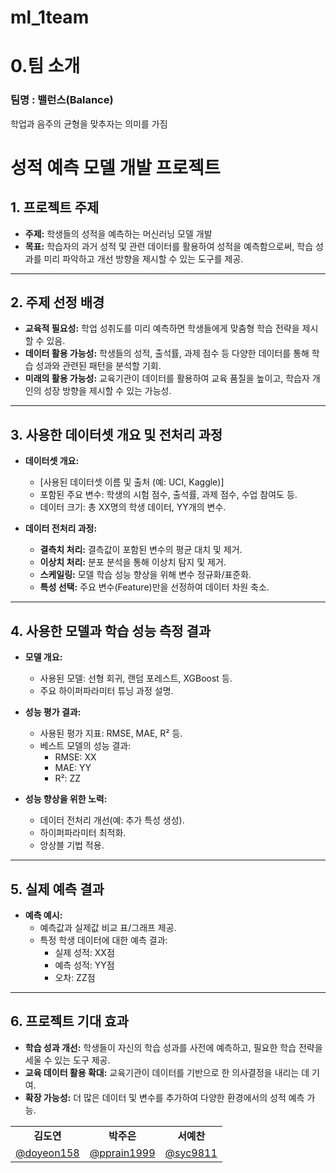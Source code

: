 # ml_1team
# 0.팀 소개

### 팀명 : 밸런스(Balance)

학업과 음주의 균형을 맞추자는 의미를 가짐

<table align=center>
<tbody>
<tr>
<td align=center><b>김도연</b></td>
<td align=center><b>박주은</b></td>
<td align=center><b>서예찬</b></td>

</tr>

<tr>
<td><a href="https://github.com/youngseo98"><div align=center>@doyeon158</div></a></td>
<td><a href="https://github.com/yujitaeng"><div align=center>@pprain1999</div></a></td>

<td><a href="https://github.com/Hack012"><div align=center>@syc9811</div></a></td>


# 성적 예측 모델 개발 프로젝트

## 1. 프로젝트 주제
- **주제:** 학생들의 성적을 예측하는 머신러닝 모델 개발
- **목표:** 학습자의 과거 성적 및 관련 데이터를 활용하여 성적을 예측함으로써, 학습 성과를 미리 파악하고 개선 방향을 제시할 수 있는 도구를 제공.

---

## 2. 주제 선정 배경
- **교육적 필요성:** 학업 성취도를 미리 예측하면 학생들에게 맞춤형 학습 전략을 제시할 수 있음.
- **데이터 활용 가능성:** 학생들의 성적, 출석률, 과제 점수 등 다양한 데이터를 통해 학습 성과와 관련된 패턴을 분석할 기회.
- **미래의 활용 가능성:** 교육기관이 데이터를 활용하여 교육 품질을 높이고, 학습자 개인의 성장 방향을 제시할 수 있는 가능성.

---

## 3. 사용한 데이터셋 개요 및 전처리 과정
- **데이터셋 개요:**
  - [사용된 데이터셋 이름 및 출처 (예: UCI, Kaggle)] 
  - 포함된 주요 변수: 학생의 시험 점수, 출석률, 과제 점수, 수업 참여도 등.
  - 데이터 크기: 총 XX명의 학생 데이터, YY개의 변수.
  
- **데이터 전처리 과정:**
  - **결측치 처리:** 결측값이 포함된 변수의 평균 대치 및 제거.
  - **이상치 처리:** 분포 분석을 통해 이상치 탐지 및 제거.
  - **스케일링:** 모델 학습 성능 향상을 위해 변수 정규화/표준화.
  - **특성 선택:** 주요 변수(Feature)만을 선정하여 데이터 차원 축소.

---

## 4. 사용한 모델과 학습 성능 측정 결과
- **모델 개요:**
  - 사용된 모델: 선형 회귀, 랜덤 포레스트, XGBoost 등.
  - 주요 하이퍼파라미터 튜닝 과정 설명.

- **성능 평가 결과:**
  - 사용된 평가 지표: RMSE, MAE, R² 등.
  - 베스트 모델의 성능 결과:
    - RMSE: XX
    - MAE: YY
    - R²: ZZ

- **성능 향상을 위한 노력:**
  - 데이터 전처리 개선(예: 추가 특성 생성).
  - 하이퍼파라미터 최적화.
  - 앙상블 기법 적용.

---

## 5. 실제 예측 결과
- **예측 예시:**
  - 예측값과 실제값 비교 표/그래프 제공.
  - 특정 학생 데이터에 대한 예측 결과:
    - 실제 성적: XX점
    - 예측 성적: YY점
    - 오차: ZZ점

---

## 6. 프로젝트 기대 효과
- **학습 성과 개선:** 학생들이 자신의 학습 성과를 사전에 예측하고, 필요한 학습 전략을 세울 수 있는 도구 제공.
- **교육 데이터 활용 확대:** 교육기관이 데이터를 기반으로 한 의사결정을 내리는 데 기여.
- **확장 가능성:** 더 많은 데이터 및 변수를 추가하여 다양한 환경에서의 성적 예측 가능.
